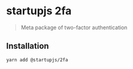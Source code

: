 # startupjs 2fa
> Meta package of two-factor authentication

## Installation

```sh
yarn add @startupjs/2fa
```

